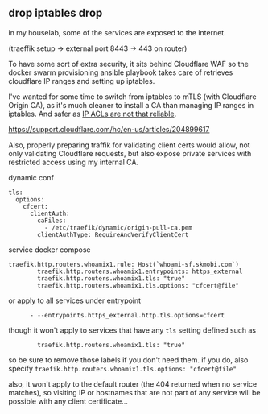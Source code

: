 ## drop iptables drop

in my houselab, some of the services are exposed to the internet.

(traeffik setup -> external port 8443 -> 443 on router)

To have some sort of extra security, it sits behind Cloudflare WAF so the docker swarm provisioning ansible playbook takes care of retrieves cloudflare IP ranges and setting up iptables.

I've wanted for some time to switch from iptables to mTLS (with Cloudflare Origin CA), as it's much cleaner to install a CA than managing IP ranges in iptables. And safer as [IP ACLs are not that reliable](https://jychp.medium.com/how-to-bypass-cloudflare-bot-protection-1f2c6c0c36fb).

https://support.cloudflare.com/hc/en-us/articles/204899617

Also, properly preparing traffik for validating client certs would allow, not only validating Cloudflare requests, but also expose private services with restricted access using my internal CA.

dynamic conf

```
tls:
  options:
    cfcert:
      clientAuth:
        caFiles:
          - /etc/traefik/dynamic/origin-pull-ca.pem
        clientAuthType: RequireAndVerifyClientCert
```

service docker compose
```
traefik.http.routers.whoamix1.rule: Host(`whoami-sf.skmobi.com`)
        traefik.http.routers.whoamix1.entrypoints: https_external
        traefik.http.routers.whoamix1.tls: "true"
        traefik.http.routers.whoamix1.tls.options: "cfcert@file"
```

or apply to all services under entrypoint
```
      - --entrypoints.https_external.http.tls.options=cfcert
```

though it won't apply to services that have any `tls` setting defined such as
```
        traefik.http.routers.whoamix1.tls: "true"
```
so be sure to remove those labels if you don't need them. if you do, also specify `traefik.http.routers.whoamix1.tls.options: "cfcert@file"`

also, it won't apply to the default router (the 404 returned when no service matches), so visiting IP or hostnames that are not part of any service will be possible with any client certificate...
